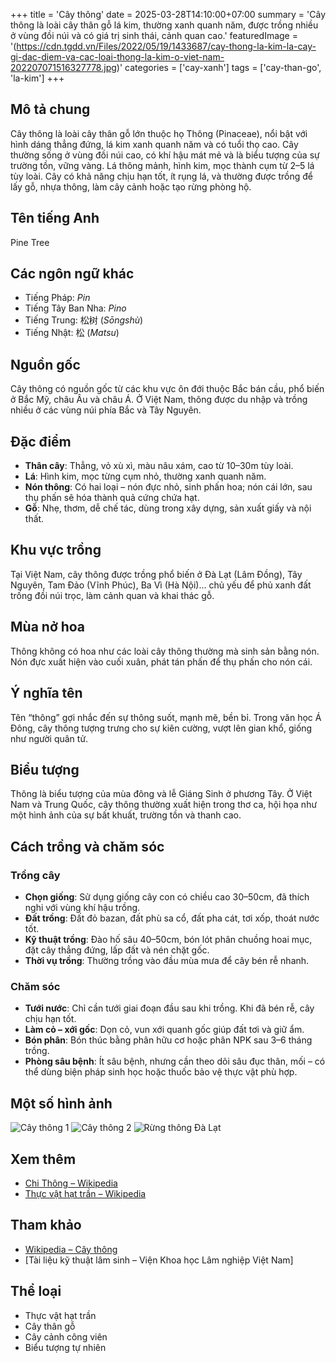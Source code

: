 +++
title = 'Cây thông'
date = 2025-03-28T14:10:00+07:00
summary = 'Cây thông là loài cây thân gỗ lá kim, thường xanh quanh năm, được trồng nhiều ở vùng đồi núi và có giá trị sinh thái, cảnh quan cao.'
featuredImage = '(https://cdn.tgdd.vn/Files/2022/05/19/1433687/cay-thong-la-kim-la-cay-gi-dac-diem-va-cac-loai-thong-la-kim-o-viet-nam-202207071516327778.jpg)'
categories = ['cay-xanh']
tags = ['cay-than-go', 'la-kim']
+++

## Mô tả chung

Cây thông là loài cây thân gỗ lớn thuộc họ Thông (Pinaceae), nổi bật với hình dáng thẳng đứng, lá kim xanh quanh năm và có tuổi thọ cao. Cây thường sống ở vùng đồi núi cao, có khí hậu mát mẻ và là biểu tượng của sự trường tồn, vững vàng. Lá thông mảnh, hình kim, mọc thành cụm từ 2–5 lá tùy loài. Cây có khả năng chịu hạn tốt, ít rụng lá, và thường được trồng để lấy gỗ, nhựa thông, làm cây cảnh hoặc tạo rừng phòng hộ.

## Tên tiếng Anh

Pine Tree

## Các ngôn ngữ khác

- Tiếng Pháp: *Pin*
- Tiếng Tây Ban Nha: *Pino*
- Tiếng Trung: 松树 (*Sōngshù*)
- Tiếng Nhật: 松 (*Matsu*)

## Nguồn gốc

Cây thông có nguồn gốc từ các khu vực ôn đới thuộc Bắc bán cầu, phổ biến ở Bắc Mỹ, châu Âu và châu Á. Ở Việt Nam, thông được du nhập và trồng nhiều ở các vùng núi phía Bắc và Tây Nguyên.

## Đặc điểm

- **Thân cây**: Thẳng, vỏ xù xì, màu nâu xám, cao từ 10–30m tùy loài.
- **Lá**: Hình kim, mọc từng cụm nhỏ, thường xanh quanh năm.
- **Nón thông**: Có hai loại – nón đực nhỏ, sinh phấn hoa; nón cái lớn, sau thụ phấn sẽ hóa thành quả cứng chứa hạt.
- **Gỗ**: Nhẹ, thơm, dễ chế tác, dùng trong xây dựng, sản xuất giấy và nội thất.

## Khu vực trồng

Tại Việt Nam, cây thông được trồng phổ biến ở Đà Lạt (Lâm Đồng), Tây Nguyên, Tam Đảo (Vĩnh Phúc), Ba Vì (Hà Nội)... chủ yếu để phủ xanh đất trống đồi núi trọc, làm cảnh quan và khai thác gỗ.

## Mùa nở hoa

Thông không có hoa như các loài cây thông thường mà sinh sản bằng nón. Nón đực xuất hiện vào cuối xuân, phát tán phấn để thụ phấn cho nón cái.

## Ý nghĩa tên

Tên “thông” gợi nhắc đến sự thông suốt, mạnh mẽ, bền bỉ. Trong văn học Á Đông, cây thông tượng trưng cho sự kiên cường, vượt lên gian khổ, giống như người quân tử.

## Biểu tượng

Thông là biểu tượng của mùa đông và lễ Giáng Sinh ở phương Tây. Ở Việt Nam và Trung Quốc, cây thông thường xuất hiện trong thơ ca, hội họa như một hình ảnh của sự bất khuất, trường tồn và thanh cao.

## Cách trồng và chăm sóc

### Trồng cây

- **Chọn giống**: Sử dụng giống cây con có chiều cao 30–50cm, đã thích nghi với vùng khí hậu trồng.
- **Đất trồng**: Đất đỏ bazan, đất phù sa cổ, đất pha cát, tơi xốp, thoát nước tốt.
- **Kỹ thuật trồng**: Đào hố sâu 40–50cm, bón lót phân chuồng hoai mục, đặt cây thẳng đứng, lấp đất và nén chặt gốc.
- **Thời vụ trồng**: Thường trồng vào đầu mùa mưa để cây bén rễ nhanh.

### Chăm sóc

- **Tưới nước**: Chỉ cần tưới giai đoạn đầu sau khi trồng. Khi đã bén rễ, cây chịu hạn tốt.
- **Làm cỏ – xới gốc**: Dọn cỏ, vun xới quanh gốc giúp đất tơi và giữ ẩm.
- **Bón phân**: Bón thúc bằng phân hữu cơ hoặc phân NPK sau 3–6 tháng trồng.
- **Phòng sâu bệnh**: Ít sâu bệnh, nhưng cần theo dõi sâu đục thân, mối – có thể dùng biện pháp sinh học hoặc thuốc bảo vệ thực vật phù hợp.


## Một số hình ảnh

![Cây thông 1](https://cdn.tgdd.vn/Files/2022/05/19/1433687/cay-thong-la-kim-la-cay-gi-dac-diem-va-cac-loai-thong-la-kim-o-viet-nam-202205191738523733.jpg)
![Cây thông 2](https://cdn.tgdd.vn/Files/2022/05/19/1433687/cay-thong-la-kim-la-cay-gi-dac-diem-va-cac-loai-thong-la-kim-o-viet-nam-202205191739520991.jpg)
![Rừng thông Đà Lạt](https://cdn.tgdd.vn/Files/2022/05/19/1433687/cay-thong-la-kim-la-cay-gi-dac-diem-va-cac-loai-thong-la-kim-o-viet-nam-202205191741146276.jpg)


## Xem thêm

- [Chi Thông – Wikipedia](https://vi.wikipedia.org/wiki/Chi_Thông)
- [Thực vật hạt trần – Wikipedia](https://vi.wikipedia.org/wiki/Thực_vật_hạt_trần)

## Tham khảo

- [Wikipedia – Cây thông](https://vi.wikipedia.org/wiki/Chi_Thông)
- [Tài liệu kỹ thuật lâm sinh – Viện Khoa học Lâm nghiệp Việt Nam]

## Thể loại

- Thực vật hạt trần
- Cây thân gỗ
- Cây cảnh công viên
- Biểu tượng tự nhiên
